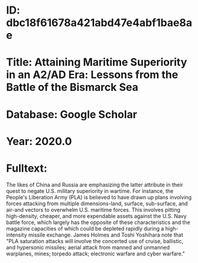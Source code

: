 # ID: dbc18f61678a421abd47e4abf1bae8ae
# Title: Attaining Maritime Superiority in an A2/AD Era: Lessons from the Battle of the Bismarck Sea
# Database: Google Scholar
# Year: 2020.0
# Fulltext:
The likes of China and Russia are emphasizing the latter attribute in their quest to negate U.S. military superiority in wartime.
For instance, the People's Liberation Army (PLA) is believed to have drawn up plans involving forces attacking from multiple dimensions-land, surface, sub-surface, and air-and vectors to overwhelm U.S. maritime forces.
This involves pitting high-density, cheaper, and more expendable assets against the U.S. Navy battle force, which largely has the opposite of these characteristics and the magazine capacities of which could be depleted rapidly during a high-intensity missile exchange.
James Holmes and Toshi Yoshihara note that "PLA saturation attacks will involve the concerted use of cruise, ballistic, and hypersonic missiles; aerial attack from manned and unmanned warplanes, mines; torpedo attack; electronic warfare and cyber warfare."